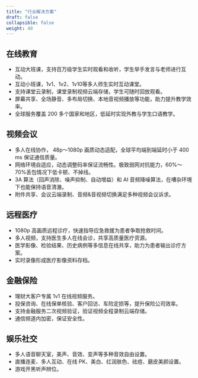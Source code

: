 ```yaml
---
title: "行业解决方案"
draft: false
collapsible: false
weight: 40
---
```


## 在线教育

- 互动大班课，支持百万级学生实时观看和收听，学生举手发言与老师进行互动。
- 互动小班课，1v1、1v2、1v10等多人师生实时互动课堂。
- 支持课堂云录制，课堂录制视频云端存储，学生可随时回放观看。
- 屏幕共享、全场静音、多布局切换、本地音视频播放等功能，助力提升教学效率。
- 全球服务覆盖 200 多个国家和地区，低延时实现外教与学生口语教学。

## 视频会议

- 多人在线协作， 48p～1080p 画质动态适配，全球平均端到端延时小于 400 ms 保证通信质量。
- 网络环境自适应，动态调整码率保证流畅性。极致弱网对抗能力，60%～70%丢包情况下低卡顿、不掉线。
-  3A 算法（回声消除、噪声抑制、自动增益）和 AI 音频降噪算法，在嘈杂环境下也能保持语音清澈。
- 附件共享、会议云端录制、音频&音视频切换满足多种视频会议诉求。

## 远程医疗

- 1080p 高画质远程诊疗，快速指导应急救援为患者争取抢救时间。
- 多人视频，支持医生多人在线会诊，共享高质量医疗资源。
- 医学影像、检验结果、历史病例等多信息在线共享，助力为患者输出诊疗方案。
- 实时录像形成医疗影像资料存档。

## 金融保险

- 理财大客户专属 1v1 在线视频服务。
- 投保咨询、在线保单核验、客户回访、车险定损等，提升保险公司效率。
- 支持金融服务二次视频验证，验证视频全程录制云端存储。
- 通信频道内加密，保证安全性。

## 娱乐社交

- 多人语音聊天室，美声、音效、变声等多种音效自由设置。
- 直播连麦、多人互动、在线 PK、美白、红润肤色、祛痘、磨皮美颜设置。
- 游戏开黑听声辨位。

